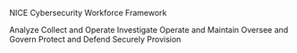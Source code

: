 NICE Cybersecurity Workforce Framework

Analyze
Collect and Operate
Investigate
Operate and Maintain
Oversee and Govern
Protect and Defend
Securely Provision

